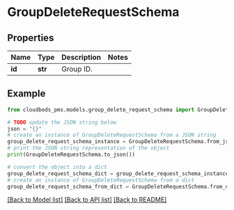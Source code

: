 # GroupDeleteRequestSchema


## Properties

Name | Type | Description | Notes
------------ | ------------- | ------------- | -------------
**id** | **str** | Group ID. | 

## Example

```python
from cloudbeds_pms.models.group_delete_request_schema import GroupDeleteRequestSchema

# TODO update the JSON string below
json = "{}"
# create an instance of GroupDeleteRequestSchema from a JSON string
group_delete_request_schema_instance = GroupDeleteRequestSchema.from_json(json)
# print the JSON string representation of the object
print(GroupDeleteRequestSchema.to_json())

# convert the object into a dict
group_delete_request_schema_dict = group_delete_request_schema_instance.to_dict()
# create an instance of GroupDeleteRequestSchema from a dict
group_delete_request_schema_from_dict = GroupDeleteRequestSchema.from_dict(group_delete_request_schema_dict)
```
[[Back to Model list]](../README.md#documentation-for-models) [[Back to API list]](../README.md#documentation-for-api-endpoints) [[Back to README]](../README.md)


